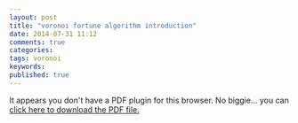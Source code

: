 ```yaml
---
layout: post
title: "voronoi fortune algorithm introduction"
date: 2014-07-31 11:12
comments: true
categories: 
tags: voronoi
keywords: 
published: true
---
```


<object data="/pdf/Voronoi Fortune Algorithm Introduction.pdf#toolbar=1&amp;navpanes=0&amp;scrollbar=1&amp;page=1&amp;view=FitH" type="application/pdf" width="800" height="600">

<p>It appears you don't have a PDF plugin for this browser. No biggie... you can <a href="/pdf/Voronoi Fortune Algorithm Introduction.pdf">click here to download the PDF file.</a></p>

</object>


